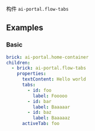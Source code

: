 构件 `ai-portal.flow-tabs`

## Examples

### Basic

```yaml preview
brick: ai-portal.home-container
children:
  - brick: ai-portal.flow-tabs
    properties:
      textContent: Hello world
      tabs:
        - id: foo
          label: Fooooo
        - id: bar
          label: Baaaaar
        - id: baz
          label: Baaaaaz
      activeTab: foo
```
